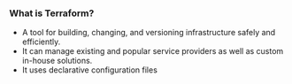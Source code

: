### What is Terraform?
- A tool for building, changing, and versioning infrastructure safely and 
efficiently. 
- It can manage existing and popular service providers as well as 
custom in-house solutions.
- It uses declarative configuration files